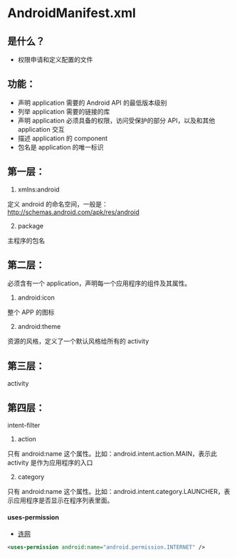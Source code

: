 # AndroidManifest.xml 


## 是什么？

* 权限申请和定义配置的文件

## 功能：

* 声明 application 需要的 Android API 的最低版本级别
* 列举 application 需要的链接的库
* 声明 application 必须具备的权限，访问受保护的部分 API，以及和其他 application 交互
* 描述 application 的 component
* 包名是 application 的唯一标识


## 第一层：

1. xmlns:android

定义 android 的命名空间，一般是： http://schemas.android.com/apk/res/android

2. package

主程序的包名

## 第二层：

必须含有一个 application，声明每一个应用程序的组件及其属性。

1. android:icon  

整个 APP 的图标

2. android:theme

资源的风格，定义了一个默认风格给所有的 activity


## 第三层：

activity 


## 第四层：

intent-filter

1. action

只有 android:name 这个属性。比如：android.intent.action.MAIN，表示此 activity 是作为应用程序的入口

2. category

只有 android:name 这个属性。比如：android.intent.category.LAUNCHER，表示应用程序是否显示在程序列表里面。



#### uses-permission

* [连网](http://developer.android.com/training/basics/network-ops/connecting.html)

```xml
<uses-permission android:name="android.permission.INTERNET" />
```